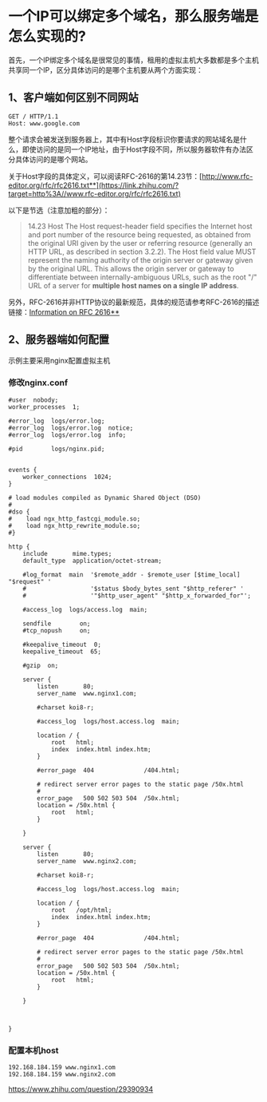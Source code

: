 # 一个IP可以绑定多个域名，那么服务端是怎么实现的?



首先，一个IP绑定多个域名是很常见的事情，租用的虚拟主机大多数都是多个主机共享同一个IP，区分具体访问的是哪个主机要从两个方面实现：

## **1、客户端如何区别不同网站**

```
GET / HTTP/1.1
Host: www.google.com

```

整个请求会被发送到服务器上，其中有Host字段标识你要请求的网站域名是什么，即使访问的是同一个IP地址，由于Host字段不同，所以服务器软件有办法区分具体访问的是哪个网站。

关于Host字段的具体定义，可以阅读RFC-2616的第14.23节：[http://www.rfc-editor.org/rfc/rfc2616.txt**](https://link.zhihu.com/?target=http%3A//www.rfc-editor.org/rfc/rfc2616.txt)

以下是节选（注意加粗的部分）：

> 14.23 Host
>    The Host request-header field specifies the Internet host and port
>    number of the resource being requested, as obtained from the original
>    URI given by the user or referring resource (generally an HTTP URL,
>    as described in section 3.2.2). The Host field value MUST represent
>    the naming authority of the origin server or gateway given by the
>    original URL. This allows the origin server or gateway to
>    differentiate between internally-ambiguous URLs, such as the root "/"
>    URL of a server for **multiple host names on a single IP address**.

另外，RFC-2616并非HTTP协议的最新规范，具体的规范请参考RFC-2616的描述链接：[Information on RFC 2616**](https://link.zhihu.com/?target=http%3A//www.rfc-editor.org/info/rfc2616)

## **2、服务器端如何配置**

示例主要采用nginx配置虚拟主机

### 修改nginx.conf

```nginx
#user  nobody;
worker_processes  1;

#error_log  logs/error.log;
#error_log  logs/error.log  notice;
#error_log  logs/error.log  info;

#pid        logs/nginx.pid;


events {
    worker_connections  1024;
}

# load modules compiled as Dynamic Shared Object (DSO)
#
#dso {
#    load ngx_http_fastcgi_module.so;
#    load ngx_http_rewrite_module.so;
#}

http {
    include       mime.types;
    default_type  application/octet-stream;

    #log_format  main  '$remote_addr - $remote_user [$time_local] "$request" '
    #                  '$status $body_bytes_sent "$http_referer" '
    #                  '"$http_user_agent" "$http_x_forwarded_for"';

    #access_log  logs/access.log  main;

    sendfile        on;
    #tcp_nopush     on;

    #keepalive_timeout  0;
    keepalive_timeout  65;

    #gzip  on;

    server {
        listen       80;
        server_name  www.nginx1.com;

        #charset koi8-r;

        #access_log  logs/host.access.log  main;

        location / {
            root   html;
            index  index.html index.htm;
        }

        #error_page  404              /404.html;

        # redirect server error pages to the static page /50x.html
        #
        error_page   500 502 503 504  /50x.html;
        location = /50x.html {
            root   html;
        }

    }

    server {
        listen       80;
        server_name  www.nginx2.com;

        #charset koi8-r;

        #access_log  logs/host.access.log  main;

        location / {
            root   /opt/html;
            index  index.html index.htm;
        }

        #error_page  404              /404.html;

        # redirect server error pages to the static page /50x.html
        #
        error_page   500 502 503 504  /50x.html;
        location = /50x.html {
            root   html;
        }

    }



}
```

### 配置本机host

```
192.168.184.159 www.nginx1.com
192.168.184.159 www.nginx2.com
```







https://www.zhihu.com/question/29390934